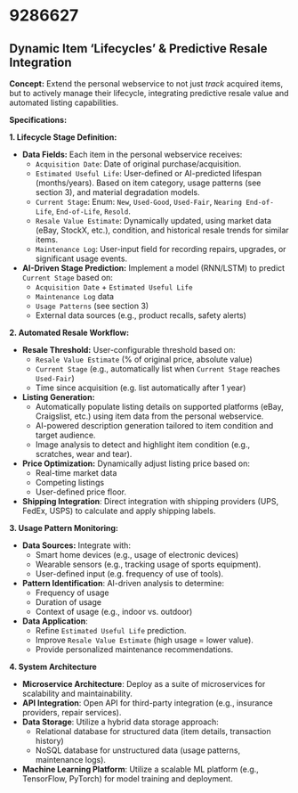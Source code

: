 # 9286627

## Dynamic Item ‘Lifecycles’ & Predictive Resale Integration

**Concept:** Extend the personal webservice to not just *track* acquired items, but to actively manage their lifecycle, integrating predictive resale value and automated listing capabilities.

**Specifications:**

**1. Lifecycle Stage Definition:**

*   **Data Fields:** Each item in the personal webservice receives:
    *   `Acquisition Date`: Date of original purchase/acquisition.
    *   `Estimated Useful Life`: User-defined or AI-predicted lifespan (months/years).  Based on item category, usage patterns (see section 3), and material degradation models.
    *   `Current Stage`:  Enum: `New`, `Used-Good`, `Used-Fair`, `Nearing End-of-Life`, `End-of-Life`, `Resold`.
    *   `Resale Value Estimate`: Dynamically updated, using market data (eBay, StockX, etc.), condition, and historical resale trends for similar items.
    *   `Maintenance Log`: User-input field for recording repairs, upgrades, or significant usage events.
*   **AI-Driven Stage Prediction:** Implement a model (RNN/LSTM) to predict `Current Stage` based on:
    *   `Acquisition Date` + `Estimated Useful Life`
    *   `Maintenance Log` data
    *   `Usage Patterns` (see section 3)
    *   External data sources (e.g., product recalls, safety alerts)

**2. Automated Resale Workflow:**

*   **Resale Threshold:** User-configurable threshold based on:
    *   `Resale Value Estimate` (% of original price, absolute value)
    *   `Current Stage` (e.g., automatically list when `Current Stage` reaches `Used-Fair`)
    *   Time since acquisition (e.g. list automatically after 1 year)
*   **Listing Generation:**
    *   Automatically populate listing details on supported platforms (eBay, Craigslist, etc.) using item data from the personal webservice.
    *   AI-powered description generation tailored to item condition and target audience.
    *   Image analysis to detect and highlight item condition (e.g., scratches, wear and tear).
*   **Price Optimization:** Dynamically adjust listing price based on:
    *   Real-time market data
    *   Competing listings
    *   User-defined price floor.
*   **Shipping Integration**: Direct integration with shipping providers (UPS, FedEx, USPS) to calculate and apply shipping labels.

**3. Usage Pattern Monitoring:**

*   **Data Sources:** Integrate with:
    *   Smart home devices (e.g., usage of electronic devices)
    *   Wearable sensors (e.g., tracking usage of sports equipment).
    *   User-defined input (e.g. frequency of use of tools).
*   **Pattern Identification**:  AI-driven analysis to determine:
    *   Frequency of usage
    *   Duration of usage
    *   Context of usage (e.g., indoor vs. outdoor)
*   **Data Application**:
    *   Refine `Estimated Useful Life` prediction.
    *   Improve `Resale Value Estimate` (high usage = lower value).
    *   Provide personalized maintenance recommendations.

**4.  System Architecture**

*   **Microservice Architecture**: Deploy as a suite of microservices for scalability and maintainability.
*   **API Integration**: Open API for third-party integration (e.g., insurance providers, repair services).
*   **Data Storage**: Utilize a hybrid data storage approach:
    *   Relational database for structured data (item details, transaction history)
    *   NoSQL database for unstructured data (usage patterns, maintenance logs).
*   **Machine Learning Platform**: Utilize a scalable ML platform (e.g., TensorFlow, PyTorch) for model training and deployment.
